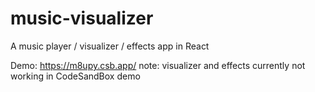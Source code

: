 # music-visualizer

A music player / visualizer / effects app in React

Demo: https://m8upy.csb.app/
note: visualizer and effects currently not working in CodeSandBox demo
